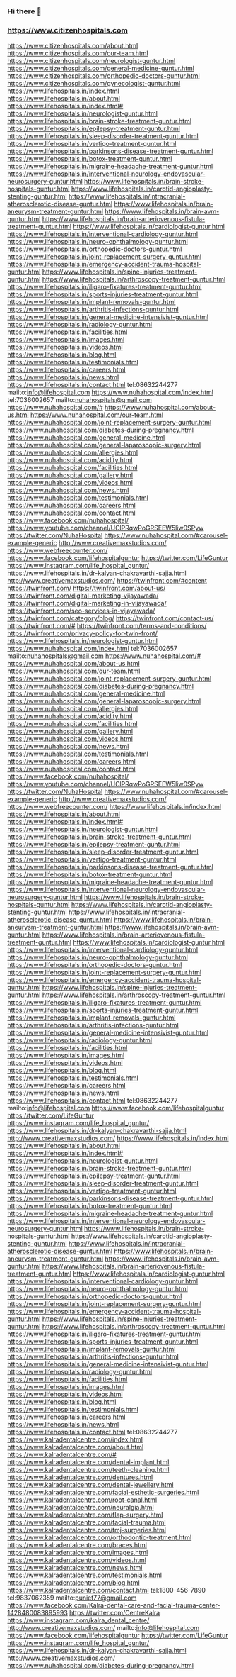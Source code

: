 ### Hi there 👋
### https://www.citizenhospitals.com
https://www.citizenhospitals.com/about.html
https://www.citizenhospitals.com/our-team.html
https://www.citizenhospitals.com/neurologist-guntur.html
https://www.citizenhospitals.com/general-medicine-guntur.html
https://www.citizenhospitals.com/orthopedic-doctors-guntur.html
https://www.citizenhospitals.com/gynecologist-guntur.html
https://www.lifehospitals.in/index.html
https://www.lifehospitals.in/about.html
https://www.lifehospitals.in/index.html#
https://www.lifehospitals.in/neurologist-guntur.html
https://www.lifehospitals.in/brain-stroke-treatment-guntur.html
https://www.lifehospitals.in/epilepsy-treatment-guntur.html
https://www.lifehospitals.in/sleep-disorder-treatment-guntur.html
https://www.lifehospitals.in/vertigo-treatment-guntur.html
https://www.lifehospitals.in/parkinsons-disease-treatment-guntur.html
https://www.lifehospitals.in/botox-treatment-guntur.html
https://www.lifehospitals.in/migraine-headache-treatment-guntur.html
https://www.lifehospitals.in/interventional-neurology-endovascular-neurosurgery-guntur.html
https://www.lifehospitals.in/brain-stroke-hospitals-guntur.html
https://www.lifehospitals.in/carotid-angioplasty-stenting-guntur.html
https://www.lifehospitals.in/intracranial-atherosclerotic-disease-guntur.html
https://www.lifehospitals.in/brain-aneurysm-treatment-guntur.html
https://www.lifehospitals.in/brain-avm-guntur.html
https://www.lifehospitals.in/brain-arteriovenous-fistula-treatment-guntur.html
https://www.lifehospitals.in/cardiologist-guntur.html
https://www.lifehospitals.in/interventional-cardiology-guntur.html
https://www.lifehospitals.in/neuro-ophthalmology-guntur.html
https://www.lifehospitals.in/orthopedic-doctors-guntur.html
https://www.lifehospitals.in/joint-replacement-surgery-guntur.html
https://www.lifehospitals.in/emergency-accident-trauma-hospital-guntur.html
https://www.lifehospitals.in/spine-injuries-treatment-guntur.html
https://www.lifehospitals.in/arthroscopy-treatment-guntur.html
https://www.lifehospitals.in/iligaro-fixatures-treatment-guntur.html
https://www.lifehospitals.in/sports-injuries-treatment-guntur.html
https://www.lifehospitals.in/implant-removals-guntur.html
https://www.lifehospitals.in/arthritis-infections-guntur.html
https://www.lifehospitals.in/general-medicine-intensivist-guntur.html
https://www.lifehospitals.in/radiology-guntur.html
https://www.lifehospitals.in/facilities.html
https://www.lifehospitals.in/images.html
https://www.lifehospitals.in/videos.html
https://www.lifehospitals.in/blog.html
https://www.lifehospitals.in/testimonials.html
https://www.lifehospitals.in/careers.html
https://www.lifehospitals.in/news.html
https://www.lifehospitals.in/contact.html
tel:08632244277
mailto:info@lifehospital.com
https://www.nuhahospital.com/index.html
tel:7036002657
mailto:nuhahospitals@gmail.com
https://www.nuhahospital.com/#
https://www.nuhahospital.com/about-us.html
https://www.nuhahospital.com/our-team.html
https://www.nuhahospital.com/joint-replacement-surgery-guntur.html
https://www.nuhahospital.com/diabetes-during-pregnancy.html
https://www.nuhahospital.com/general-medicine.html
https://www.nuhahospital.com/general-laparoscopic-surgery.html
https://www.nuhahospital.com/allergies.html
https://www.nuhahospital.com/acidity.html
https://www.nuhahospital.com/facilities.html
https://www.nuhahospital.com/gallery.html
https://www.nuhahospital.com/videos.html
https://www.nuhahospital.com/news.html
https://www.nuhahospital.com/testimonials.html
https://www.nuhahospital.com/careers.html
https://www.nuhahospital.com/contact.html
https://www.facebook.com/nuhahospital/
https://www.youtube.com/channel/UClPRqwPoGRSEEW5liw0SPyw
https://twitter.com/NuhaHospital
https://www.nuhahospital.com/#carousel-example-generic
http://www.creativemaxstudios.com/
https://www.webfreecounter.com/
https://www.facebook.com/lifehospitalguntur
https://twitter.com/LifeGuntur
https://www.instagram.com/life_hospital_guntur/
https://www.lifehospitals.in/dr-kalyan-chakravarthi-sajja.html
http://www.creativemaxstudios.com/
https://twinfront.com/#content
https://twinfront.com/
https://twinfront.com/about-us/
https://twinfront.com/digital-marketing-vijayawada/
https://twinfront.com/digital-marketing-in-vijayawada/
https://twinfront.com/seo-services-in-vijayawada/
https://twinfront.com/category/blog/
https://twinfront.com/contact-us/
https://twinfront.com/#
https://twinfront.com/terms-and-conditions/
https://twinfront.com/privacy-policy-for-twin-front/
https://www.lifehospitals.in/neurologist-guntur.html
https://www.nuhahospital.com/index.html
tel:7036002657
mailto:nuhahospitals@gmail.com
https://www.nuhahospital.com/#
https://www.nuhahospital.com/about-us.html
https://www.nuhahospital.com/our-team.html
https://www.nuhahospital.com/joint-replacement-surgery-guntur.html
https://www.nuhahospital.com/diabetes-during-pregnancy.html
https://www.nuhahospital.com/general-medicine.html
https://www.nuhahospital.com/general-laparoscopic-surgery.html
https://www.nuhahospital.com/allergies.html
https://www.nuhahospital.com/acidity.html
https://www.nuhahospital.com/facilities.html
https://www.nuhahospital.com/gallery.html
https://www.nuhahospital.com/videos.html
https://www.nuhahospital.com/news.html
https://www.nuhahospital.com/testimonials.html
https://www.nuhahospital.com/careers.html
https://www.nuhahospital.com/contact.html
https://www.facebook.com/nuhahospital/
https://www.youtube.com/channel/UClPRqwPoGRSEEW5liw0SPyw
https://twitter.com/NuhaHospital
https://www.nuhahospital.com/#carousel-example-generic
http://www.creativemaxstudios.com/
https://www.webfreecounter.com/
https://www.lifehospitals.in/index.html
https://www.lifehospitals.in/about.html
https://www.lifehospitals.in/index.html#
https://www.lifehospitals.in/neurologist-guntur.html
https://www.lifehospitals.in/brain-stroke-treatment-guntur.html
https://www.lifehospitals.in/epilepsy-treatment-guntur.html
https://www.lifehospitals.in/sleep-disorder-treatment-guntur.html
https://www.lifehospitals.in/vertigo-treatment-guntur.html
https://www.lifehospitals.in/parkinsons-disease-treatment-guntur.html
https://www.lifehospitals.in/botox-treatment-guntur.html
https://www.lifehospitals.in/migraine-headache-treatment-guntur.html
https://www.lifehospitals.in/interventional-neurology-endovascular-neurosurgery-guntur.html
https://www.lifehospitals.in/brain-stroke-hospitals-guntur.html
https://www.lifehospitals.in/carotid-angioplasty-stenting-guntur.html
https://www.lifehospitals.in/intracranial-atherosclerotic-disease-guntur.html
https://www.lifehospitals.in/brain-aneurysm-treatment-guntur.html
https://www.lifehospitals.in/brain-avm-guntur.html
https://www.lifehospitals.in/brain-arteriovenous-fistula-treatment-guntur.html
https://www.lifehospitals.in/cardiologist-guntur.html
https://www.lifehospitals.in/interventional-cardiology-guntur.html
https://www.lifehospitals.in/neuro-ophthalmology-guntur.html
https://www.lifehospitals.in/orthopedic-doctors-guntur.html
https://www.lifehospitals.in/joint-replacement-surgery-guntur.html
https://www.lifehospitals.in/emergency-accident-trauma-hospital-guntur.html
https://www.lifehospitals.in/spine-injuries-treatment-guntur.html
https://www.lifehospitals.in/arthroscopy-treatment-guntur.html
https://www.lifehospitals.in/iligaro-fixatures-treatment-guntur.html
https://www.lifehospitals.in/sports-injuries-treatment-guntur.html
https://www.lifehospitals.in/implant-removals-guntur.html
https://www.lifehospitals.in/arthritis-infections-guntur.html
https://www.lifehospitals.in/general-medicine-intensivist-guntur.html
https://www.lifehospitals.in/radiology-guntur.html
https://www.lifehospitals.in/facilities.html
https://www.lifehospitals.in/images.html
https://www.lifehospitals.in/videos.html
https://www.lifehospitals.in/blog.html
https://www.lifehospitals.in/testimonials.html
https://www.lifehospitals.in/careers.html
https://www.lifehospitals.in/news.html
https://www.lifehospitals.in/contact.html
tel:08632244277
mailto:info@lifehospital.com
https://www.facebook.com/lifehospitalguntur
https://twitter.com/LifeGuntur
https://www.instagram.com/life_hospital_guntur/
https://www.lifehospitals.in/dr-kalyan-chakravarthi-sajja.html
http://www.creativemaxstudios.com/
https://www.lifehospitals.in/index.html
https://www.lifehospitals.in/about.html
https://www.lifehospitals.in/index.html#
https://www.lifehospitals.in/neurologist-guntur.html
https://www.lifehospitals.in/brain-stroke-treatment-guntur.html
https://www.lifehospitals.in/epilepsy-treatment-guntur.html
https://www.lifehospitals.in/sleep-disorder-treatment-guntur.html
https://www.lifehospitals.in/vertigo-treatment-guntur.html
https://www.lifehospitals.in/parkinsons-disease-treatment-guntur.html
https://www.lifehospitals.in/botox-treatment-guntur.html
https://www.lifehospitals.in/migraine-headache-treatment-guntur.html
https://www.lifehospitals.in/interventional-neurology-endovascular-neurosurgery-guntur.html
https://www.lifehospitals.in/brain-stroke-hospitals-guntur.html
https://www.lifehospitals.in/carotid-angioplasty-stenting-guntur.html
https://www.lifehospitals.in/intracranial-atherosclerotic-disease-guntur.html
https://www.lifehospitals.in/brain-aneurysm-treatment-guntur.html
https://www.lifehospitals.in/brain-avm-guntur.html
https://www.lifehospitals.in/brain-arteriovenous-fistula-treatment-guntur.html
https://www.lifehospitals.in/cardiologist-guntur.html
https://www.lifehospitals.in/interventional-cardiology-guntur.html
https://www.lifehospitals.in/neuro-ophthalmology-guntur.html
https://www.lifehospitals.in/orthopedic-doctors-guntur.html
https://www.lifehospitals.in/joint-replacement-surgery-guntur.html
https://www.lifehospitals.in/emergency-accident-trauma-hospital-guntur.html
https://www.lifehospitals.in/spine-injuries-treatment-guntur.html
https://www.lifehospitals.in/arthroscopy-treatment-guntur.html
https://www.lifehospitals.in/iligaro-fixatures-treatment-guntur.html
https://www.lifehospitals.in/sports-injuries-treatment-guntur.html
https://www.lifehospitals.in/implant-removals-guntur.html
https://www.lifehospitals.in/arthritis-infections-guntur.html
https://www.lifehospitals.in/general-medicine-intensivist-guntur.html
https://www.lifehospitals.in/radiology-guntur.html
https://www.lifehospitals.in/facilities.html
https://www.lifehospitals.in/images.html
https://www.lifehospitals.in/videos.html
https://www.lifehospitals.in/blog.html
https://www.lifehospitals.in/testimonials.html
https://www.lifehospitals.in/careers.html
https://www.lifehospitals.in/news.html
https://www.lifehospitals.in/contact.html
tel:08632244277
https://www.kalradentalcentre.com/index.html
https://www.kalradentalcentre.com/about.html
https://www.kalradentalcentre.com/#
https://www.kalradentalcentre.com/dental-implant.html
https://www.kalradentalcentre.com/teeth-cleaning.html
https://www.kalradentalcentre.com/dentures.html
https://www.kalradentalcentre.com/dental-jewellery.html
https://www.kalradentalcentre.com/facial-esthetic-surgeries.html
https://www.kalradentalcentre.com/root-canal.html
https://www.kalradentalcentre.com/neuralgia.html
https://www.kalradentalcentre.com/flap-surgery.html
https://www.kalradentalcentre.com/facial-trauma.html
https://www.kalradentalcentre.com/tmj-surgeries.html
https://www.kalradentalcentre.com/orthodontic-treatment.html
https://www.kalradentalcentre.com/braces.html
https://www.kalradentalcentre.com/images.html
https://www.kalradentalcentre.com/videos.html
https://www.kalradentalcentre.com/news.html
https://www.kalradentalcentre.com/testimonials.html
https://www.kalradentalcentre.com/blog.html
https://www.kalradentalcentre.com/contact.html
tel:1800-456-7890
tel:9837062359
mailto:puniet77@gmail.com
https://www.facebook.com/Kalra-dental-care-and-facial-trauma-center-1428480083895993
https://twitter.com/CentreKalra
https://www.instagram.com/kalra_dental_centre/
http://www.creativemaxstudios.com/
mailto:info@lifehospital.com
https://www.facebook.com/lifehospitalguntur
https://twitter.com/LifeGuntur
https://www.instagram.com/life_hospital_guntur/
https://www.lifehospitals.in/dr-kalyan-chakravarthi-sajja.html
http://www.creativemaxstudios.com/
https://www.nuhahospital.com/diabetes-during-pregnancy.html
<!--
**rankyoumax/rankyoumax** is a ✨ _special_ ✨ repository because its `README.md` (this file) appears on your GitHub profile.

Here are some ideas to get you started:

- 🔭 I’m currently working on ...
- 🌱 I’m currently learning ...
- 👯 I’m looking to collaborate on ...
- 🤔 I’m looking for help with ...
- 💬 Ask me about ...
- 📫 How to reach me: ...
- 😄 Pronouns: ...
- ⚡ Fun fact: ...
-->
